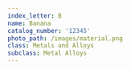 ```yaml
---
index_letter: B
name: Banana
catalog_number: '12345'
photo_path: /images/material.png
class: Metals and Alloys
subclass: Metal Alloys
---
```


